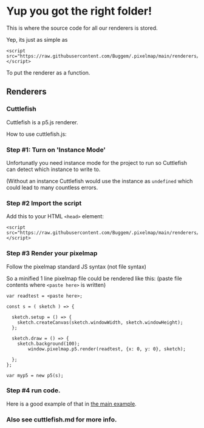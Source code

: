 # Yup you got the right folder!
This is where the source code for all our renderers is stored.

Yep, its just as simple as

```
<script src="https://raw.githubusercontent.com/Buggem/.pixelmap/main/renderers/cuttlefish.js"></script>
```

To put the renderer as a function.

## Renderers
### Cuttlefish
Cuttlefish is a p5.js renderer.

How to use cuttlefish.js:

### Step #1: Turn on 'Instance Mode'
Unfortunatly you need instance mode for the project to run so Cuttlefish can detect which instance to write to.

(Without an instance Cuttlefish would use the instance as `undefined` which could lead to many countless errors.

### Step #2 Import the script
Add this to your HTML `<head>` element:

```
<script src="https://raw.githubusercontent.com/Buggem/.pixelmap/main/renderers/cuttlefish.js"></script>
```

### Step #3 Render your pixelmap

Follow the pixelmap standard JS syntax (not file syntax)

So a minified 1 line pixelmap file could be rendered like this: (paste file contents where `<paste here>` is written)

```
var readtest = <paste here>;

const s = ( sketch ) => {

  sketch.setup = () => {
    sketch.createCanvas(sketch.windowWidth, sketch.windowHeight);
  };

  sketch.draw = () => {
    sketch.background(100);
		window.pixelmap.p5.render(readtest, {x: 0, y: 0}, sketch);
		
  };
};

var myp5 = new p5(s);
```

### Step #4 run code.

Here is a good example of that in [the main example](https://openprocessing.org/sketch/1616444).

### Also see cuttlefish.md for more info.
